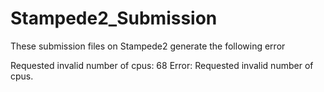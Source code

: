 # Stampede2_Submission
These submission files on Stampede2 generate the following error

Requested invalid number of cpus: 68
Error: Requested invalid number of cpus.
